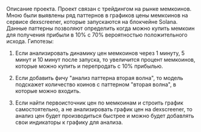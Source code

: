 Описание проекта.
Проект связан с трейдингом на рынке мемкоинов. Мною были выявлены ряд паттернов в графиков цены мемкоинов на сервисе dexscreener, которые запускаются на блокчейне Solana. Данные паттерны позволяют определить когда можно купить мемкоин для получения прибыли в 10% с 70% вероятностью положительного исхода.
Гипотезы:

1) Если анализировать динамику цен мемкоинов через 1 минуту, 5 минут и 10 минут после запуска, то увеличится процент мемкоинов, которые можно купить и перепродать с 10% прибылью.

2) Если добавить фичу "анализ паттерна вторая волна", то модель подскажет количество коинов с паттерном "вторая волна", в которые можно входить.

3) Если найти первоисточник цен по мемкоинам и строить график самостоятельно, а не анализировать график цен на dexscreener, то анализ цен будет производиться быстрее и можно будет добавлять свои индикаторы к графику для анализа.
